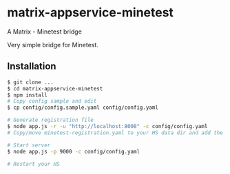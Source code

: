 # matrix-appservice-minetest
A Matrix - Minetest bridge

Very simple bridge for Minetest.

Installation
------------

```sh
$ git clone ...
$ cd matrix-appservice-minetest
$ npm install
# Copy config sample and edit
$ cp config/config.sample.yaml config/config.yaml

# Generate registration file
$ node app.js -r -u "http://localhost:8008" -c config/config.yaml
# Copy/move minetest-registration.yaml to your HS data dir and add the path to `app_service_config_files`

# Start server
$ node app.js -p 9000 -c config/config.yaml

# Restart your HS
```
